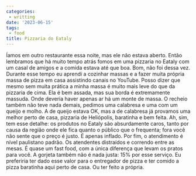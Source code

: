 ```yaml
---
categories:
 - writting
date: '2023-06-15'
tags:
 - food
title: Pizzaria do Eataly
---
```


Íamos em outro restaurante essa noite, mas ele não estava aberto. Então lembramos que há muito tempo atrás fomos em uma pizzaria no Eataly com um casal de amigos e a comida estava até que boa. Bom, não foi dessa vez. Durante esse tempo eu aprendi a cozinhar massas e a fazer muita própria massa de pizza em casa assistindo canais no YouTube. Posso dizer que mesmo sem muita prática a minha massa é muito mais leve do que da pizzaria de cima. Ela é bem assada, mas sua borda é extremamente massuda. Onde deveria haver apenas ar há um monte de massa. O recheio também não teve nada demais, pedimos uma calabresa e uma com um queijo e molho. A de queijo estava OK, mas a de calabresa já provamos uma melhor perto de casa, pizzaria de Heliópolis, baratinha e bem feita. Ah, sim, tem esse detalhe: os produtos no Eataly são absurdamente caros, tanto por causa da região onde ele fica quanto o público que o frequenta; fora você não sente que o preço é justo. É apenas inflado. Por fim, o atendimento é nível paulistano padrão. Os atendentes distraídos e correndo entre as mesas. É quase um fast food, com a única diferença que levam os pratos para você. A gorjeta também não é nada justa: 15% por esse serviço. Eu preferiria ter dado esse valor para o entregador de pizza e ter comido a pizza baratinha aqui perto de casa. Ou ter feito a própria.



